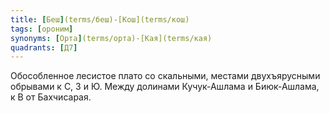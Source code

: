 ```yaml
---
title: [Беш](terms/беш)-[Кош](terms/кош)
tags: [ороним]
synonyms: [Орта](terms/орта)-[Кая](terms/кая)
quadrants: [Д7]
---
```


Обособленное лесистое плато со скальными, местами двухъярусными обрывами к С, З
и Ю. Между долинами Кучук-Ашлама и Биюк-Ашлама, к В от Бахчисарая.

